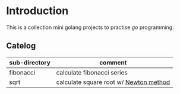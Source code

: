 # Introduction

This is a collection mini golang projects to practise *go* programming.

## Catelog

| sub-directory      | comment                                     |
| ------------------ | --------------------------------------      |
| fibonacci          | calculate fibonacci series                  |
| sqrt               | calculate square root w/ [Newton method][1] |

[1]: https://en.wikipedia.org/wiki/Newton%27s_method

